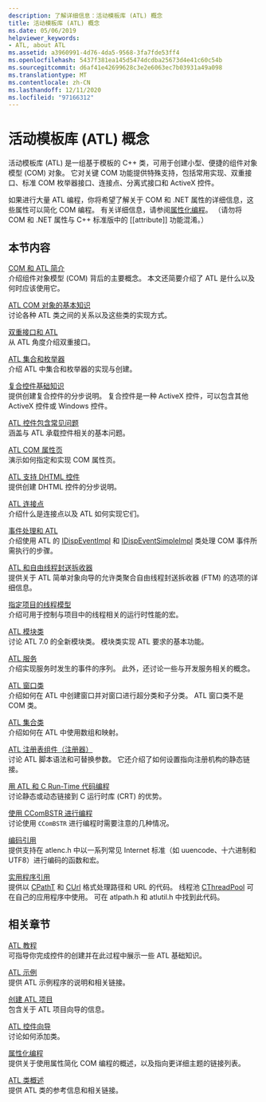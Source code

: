 ```yaml
---
description: 了解详细信息：活动模板库 (ATL) 概念
title: 活动模板库 (ATL) 概念
ms.date: 05/06/2019
helpviewer_keywords:
- ATL, about ATL
ms.assetid: a3960991-4d76-4da5-9568-3fa7fde53ff4
ms.openlocfilehash: 5437f381ea145d5474dcdba25673d4e41c60c54b
ms.sourcegitcommit: d6af41e42699628c3e2e6063ec7b03931a49a098
ms.translationtype: MT
ms.contentlocale: zh-CN
ms.lasthandoff: 12/11/2020
ms.locfileid: "97166312"
---
```

# <a name="active-template-library-atl-concepts"></a>活动模板库 (ATL) 概念

活动模板库 (ATL) 是一组基于模板的 C++ 类，可用于创建小型、便捷的组件对象模型 (COM) 对象。 它对关键 COM 功能提供特殊支持，包括常用实现、双重接口、标准 COM 枚举器接口、连接点、分离式接口和 ActiveX 控件。

如果进行大量 ATL 编程，你将希望了解关于 COM 和 .NET 属性的详细信息，这些属性可以简化 COM 编程。 有关详细信息，请参阅[属性化编程](../windows/attributes/cpp-attributes-com-net.md)。 （请勿将 COM 和 .NET 属性与 C++ 标准版中的 \[\[attribute]] 功能混淆。）

## <a name="in-this-section"></a>本节内容

[COM 和 ATL 简介](introduction-to-com-and-atl.md)<br/>
介绍组件对象模型 (COM) 背后的主要概念。 本文还简要介绍了 ATL 是什么以及何时应该使用它。

[ATL COM 对象的基本知识](fundamentals-of-atl-com-objects.md)<br/>
讨论各种 ATL 类之间的关系以及这些类的实现方式。

[双重接口和 ATL](dual-interfaces-and-atl.md)<br/>
从 ATL 角度介绍双重接口。

[ATL 集合和枚举器](atl-collections-and-enumerators.md)<br/>
介绍 ATL 中集合和枚举器的实现与创建。

[复合控件基础知识](atl-composite-control-fundamentals.md)<br/>
提供创建复合控件的分步说明。 复合控件是一种 ActiveX 控件，可以包含其他 ActiveX 控件或 Windows 控件。

[ATL 控件包含常见问题](atl-control-containment-faq.md)<br/>
涵盖与 ATL 承载控件相关的基本问题。

[ATL COM 属性页](atl-com-property-pages.md)<br/>
演示如何指定和实现 COM 属性页。

[ATL 支持 DHTML 控件](atl-support-for-dhtml-controls.md)<br/>
提供创建 DHTML 控件的分步说明。

[ATL 连接点](atl-connection-points.md)<br/>
介绍什么是连接点以及 ATL 如何实现它们。

[事件处理和 ATL](event-handling-and-atl.md)<br/>
介绍使用 ATL 的 [IDispEventImpl](reference/idispeventimpl-class.md) 和 [IDispEventSimpleImpl](reference/idispeventsimpleimpl-class.md) 类处理 COM 事件所需执行的步骤。

[ATL 和自由线程封送拆收器](atl-and-the-free-threaded-marshaler.md)<br/>
提供关于 ATL 简单对象向导的允许类聚合自由线程封送拆收器 (FTM) 的选项的详细信息。

[指定项目的线程模型](specifying-the-threading-model-for-a-project-atl.md)<br/>
介绍可用于控制与项目中的线程相关的运行时性能的宏。

[ATL 模块类](atl-module-classes.md)<br/>
讨论 ATL 7.0 的全新模块类。 模块类实现 ATL 要求的基本功能。

[ATL 服务](atl-services.md)<br/>
介绍实现服务时发生的事件的序列。 此外，还讨论一些与开发服务相关的概念。

[ATL 窗口类](atl-window-classes.md)<br/>
介绍如何在 ATL 中创建窗口并对窗口进行超分类和子分类。 ATL 窗口类不是 COM 类。

[ATL 集合类](atl-collection-classes.md)<br/>
介绍如何在 ATL 中使用数组和映射。

[ATL 注册表组件（注册器）](atl-registry-component-registrar.md)<br/>
讨论 ATL 脚本语法和可替换参数。 它还介绍了如何设置指向注册机构的静态链接。

[用 ATL 和 C Run-Time 代码编程](programming-with-atl-and-c-run-time-code.md)<br/>
讨论静态或动态链接到 C 运行时库 (CRT) 的优势。

[使用 CComBSTR 进行编程](programming-with-ccombstr-atl.md)<br/>
讨论使用 `CComBSTR` 进行编程时需要注意的几种情况。

[编码引用](atl-encoding-reference.md)<br/>
提供支持在 atlenc.h 中以一系列常见 Internet 标准（如 uuencode、十六进制和 UTF8）进行编码的函数和宏。

[实用程序引用](atl-utilities-reference.md)<br/>
提供以 [CPathT](reference/cpatht-class.md) 和 [CUrl](reference/curl-class.md) 格式处理路径和 URL 的代码。 线程池 [CThreadPool](reference/cthreadpool-class.md) 可在自己的应用程序中使用。 可在 atlpath.h 和 atlutil.h 中找到此代码。

## <a name="related-sections"></a>相关章节

[ATL 教程](active-template-library-atl-tutorial.md)<br/>
可指导你完成控件的创建并在此过程中展示一些 ATL 基础知识。

[ATL 示例](../overview/visual-cpp-samples.md)<br/>
提供 ATL 示例程序的说明和相关链接。

[创建 ATL 项目](reference/creating-an-atl-project.md)<br/>
包含关于 ATL 项目向导的信息。

[ATL 控件向导](reference/atl-control-wizard.md)<br/>
讨论如何添加类。

[属性化编程](../windows/attributes/cpp-attributes-com-net.md)<br/>
提供关于使用属性简化 COM 编程的概述，以及指向更详细主题的链接列表。

[ATL 类概述](atl-class-overview.md)<br/>
提供 ATL 类的参考信息和相关链接。
